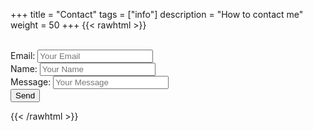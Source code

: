 +++
title = "Contact"
tags = ["info"]
description = "How to contact me"
weight = 50
+++
{{< rawhtml >}}
<form accept-charset="UTF-8" action="https://getform.io/f/7988d357-72a4-4db9-a31f-ecdb147c5702" method="POST">
    <br>
    <label for="email">Email:</label>
        <input type="email" name="email" placeholder="Your Email">
    <br>
    <label for="name">Name:</label>
        <input type="text" name="name" placeholder="Your Name">
    <br>
    <label for="message">Message:</label>
        <input type="text" name="message" placeholder="Your Message">
    <br>
    <button type="submit">Send</button>
</form>
{{< /rawhtml >}}
